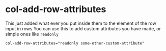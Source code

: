 # col-add-row-attributes

This just added what ever you put inside them to the element of the row input in rows You can use this to add custom attributes you have made, or simple ones like `readonly`

```text
col-add-row-attributes="readonly some-other-custom-attribute"
```

